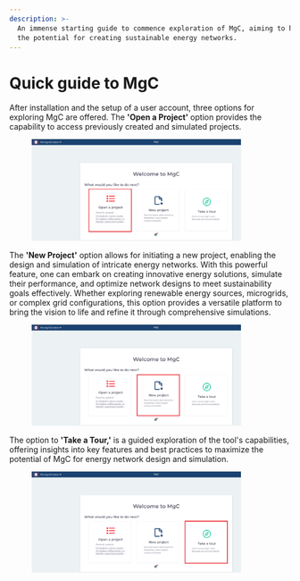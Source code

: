 ```yaml
---
description: >-
  An immense starting guide to commence exploration of MgC, aiming to harness
  the potential for creating sustainable energy networks.
---
```


# Quick guide to MgC

After installation and the setup of a user account, three options for exploring MgC are offered. The **'Open a Project'** option provides the capability to access previously created and simulated projects.

<figure><img src="../.gitbook/assets/9 - Copy (2).png" alt="" width="375"><figcaption></figcaption></figure>

The **'New Project'** option allows for initiating a new project, enabling the design and simulation of intricate energy networks. With this powerful feature, one can embark on creating innovative energy solutions, simulate their performance, and optimize network designs to meet sustainability goals effectively. Whether exploring renewable energy sources, microgrids, or complex grid configurations, this option provides a versatile platform to bring the vision to life and refine it through comprehensive simulations.

<figure><img src="../.gitbook/assets/9 (2).png" alt="" width="375"><figcaption></figcaption></figure>

The option to **'Take a Tour,'** is a guided exploration of the tool's capabilities, offering insights into key features and best practices to maximize the potential of MgC for energy network design and simulation.

<figure><img src="../.gitbook/assets/9 - Copy.png" alt="" width="375"><figcaption></figcaption></figure>
